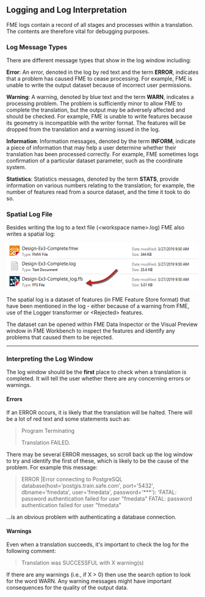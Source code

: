 ## Logging and Log Interpretation ##
FME logs contain a record of all stages and processes within a translation. The contents are therefore vital for debugging purposes.

### Log Message Types ###

There are different message types that show in the log window including:

**Error**: An error, denoted in the log by red text and the term **ERROR**, indicates that a problem has caused FME to cease processing. For example, FME is unable to write the output dataset because of incorrect user permissions.

**Warning**: A warning, denoted by blue text and the term **WARN**, indicates a processing problem. The problem is sufficiently minor to allow FME to complete the translation, but the output may be adversely affected and should be checked. For example, FME is unable to write features because its geometry is incompatible with the writer format. The features will be dropped from the translation and a warning issued in the log.

**Information**: Information messages, denoted by the term **INFORM**, indicate a piece of information that may help a user determine whether their translation has been processed correctly. For example, FME sometimes logs confirmation of a particular dataset parameter, such as the coordinate system.

**Statistics**: Statistics messages, denoted by the term **STATS**, provide information on various numbers relating to the translation; for example, the number of features read from a source dataset, and the time it took to do so.


### Spatial Log File ###

Besides writing the log to a text file (&lt;workspace name&gt;.log) FME also writes a spatial log:

![](./Images/Img5.002.SpatialLogFile.png)

The spatial log is a dataset of features (in FME Feature Store format) that have been mentioned in the log - either because of a warning from FME, use of the Logger transformer or &lt;Rejected&gt; features.

The dataset can be opened within FME Data Inspector or the Visual Preview window in FME Workbench to inspect the features and identify any problems that caused them to be rejected.

---

### Interpreting the Log Window ###

The log window should be the **first** place to check when a translation is completed. It will tell the user whether there are any concerning errors or warnings.


#### Errors ####
If an ERROR occurs, it is likely that the translation will be halted. There will be a lot of red text and some  statements such as:

> Program Terminating
>
> Translation FAILED.

There may be several ERROR messages, so scroll back up the log window to try and identify the first of these, which is likely to be the cause of the problem. For example this message:

> ERROR |Error connecting to PostgreSQL database(host='postgis.train.safe.com', port='5432', dbname='fmedata', user='fmedata', password='***'): 'FATAL:  password authentication failed for user "fmedata"
FATAL:  password authentication failed for user "fmedata"

...is an obvious problem with authenticating a database connection.


#### Warnings ####
Even when a translation succeeds, it's important to check the log for the following comment:

> Translation was SUCCESSFUL with X warning(s)

If there are any warnings (i.e., if X &gt; 0) then use the search option to look for the word WARN. Any warning messages might have important consequences for the quality of the output data.
